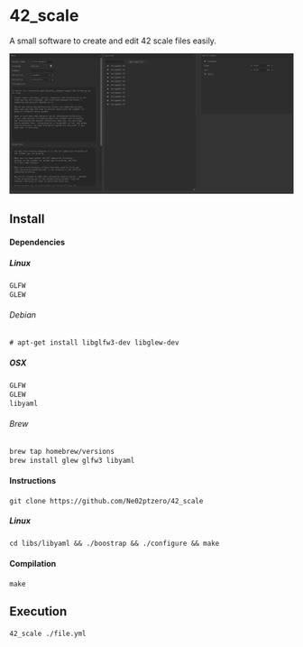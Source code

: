 # 42_scale

A small software to create and edit 42 scale files easily.

![Img](./42_scale.gif)

## Install
#### Dependencies
##### Linux
```
GLFW
GLEW
```
###### Debian
```
# apt-get install libglfw3-dev libglew-dev
```
##### OSX
```
GLFW
GLEW
libyaml
```
###### Brew
```
brew tap homebrew/versions
brew install glew glfw3 libyaml
```
#### Instructions
```
git clone https://github.com/Ne02ptzero/42_scale
```
##### Linux
```
cd libs/libyaml && ./boostrap && ./configure && make
```
#### Compilation
```
make
```

## Execution
```
42_scale ./file.yml
```
